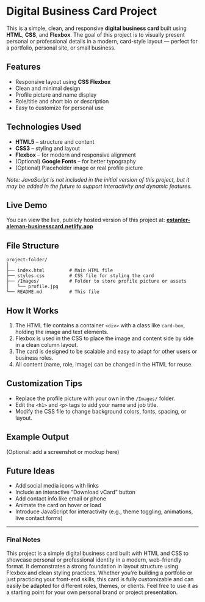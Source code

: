 # Digital Business Card Project

This is a simple, clean, and responsive **digital business card** built using **HTML**, **CSS**, and **Flexbox**. The goal of this project is to visually present personal or professional details in a modern, card-style layout — perfect for a portfolio, personal site, or small business.

## Features

* Responsive layout using **CSS Flexbox**
* Clean and minimal design
* Profile picture and name display
* Role/title and short bio or description
* Easy to customize for personal use

## Technologies Used

* **HTML5** – structure and content
* **CSS3** – styling and layout
* **Flexbox** – for modern and responsive alignment
* (Optional) **Google Fonts** – for better typography
* (Optional) Placeholder image or real profile picture

*Note: JavaScript is not included in the initial version of this project, but it may be added in the future to support interactivity and dynamic features.*

## Live Demo

You can view the live, publicly hosted version of this project at:
**[estanler-aleman-businesscard.netlify.app](https://estanler-aleman-businesscard.netlify.app)**

## File Structure

```
project-folder/
│
├── index.html         # Main HTML file
├── styles.css         # CSS file for styling the card
├── /Images/           # Folder to store profile picture or assets
│   └── profile.jpg
└── README.md          # This file
```

## How It Works

1. The HTML file contains a container `<div>` with a class like `card-box`, holding the image and text elements.
2. Flexbox is used in the CSS to place the image and content side by side in a clean column layout.
3. The card is designed to be scalable and easy to adapt for other users or business roles.
4. All content (name, role, image) can be changed in the HTML for reuse.

## Customization Tips

* Replace the profile picture with your own in the `/Images/` folder.
* Edit the `<h1>` and `<p>` tags to add your name and job title.
* Modify the CSS file to change background colors, fonts, spacing, or layout.

## Example Output

(Optional: add a screenshot or mockup here)

## Future Ideas

* Add social media icons with links
* Include an interactive “Download vCard” button
* Add contact info like email or phone
* Animate the card on hover or load
* Introduce JavaScript for interactivity (e.g., theme toggling, animations, live contact forms)

---

### Final Notes

This project is a simple digital business card built with HTML and CSS to showcase personal or professional identity in a modern, web-friendly format. It demonstrates a strong foundation in layout structure using Flexbox and clean styling practices. Whether you're building a portfolio or just practicing your front-end skills, this card is fully customizable and can easily be adapted for different roles, themes, or clients. Feel free to use it as a starting point for your own personal brand or project presentation.
